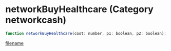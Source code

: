 # networkBuyHealthcare (Category networkcash)

```js
function networkBuyHealthcare(cost: number, p1: boolean, p2: boolean): void
```

[filename](networkBuyHealthcare_m.md ':include')